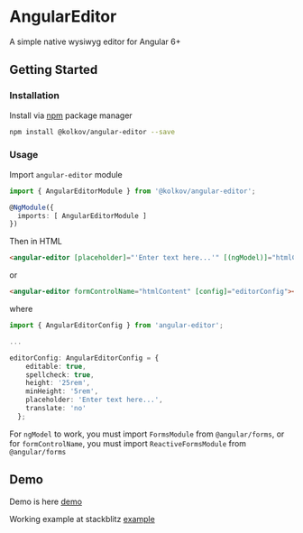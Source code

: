 # AngularEditor
A simple native wysiwyg editor for Angular 6+

## Getting Started

### Installation

Install via [npm][npm] package manager

```bash
npm install @kolkov/angular-editor --save
```

### Usage

Import `angular-editor` module

```typescript
import { AngularEditorModule } from '@kolkov/angular-editor';

@NgModule({
  imports: [ AngularEditorModule ]
})
```

Then in HTML

```html
<angular-editor [placeholder]="'Enter text here...'" [(ngModel)]="htmlContent"></angular-editor>
```

or

```html
<angular-editor formControlName="htmlContent" [config]="editorConfig"></angular-editor>
```

where

```typescript
import { AngularEditorConfig } from 'angular-editor';

...

editorConfig: AngularEditorConfig = {
    editable: true,
    spellcheck: true,
    height: '25rem',
    minHeight: '5rem',
    placeholder: 'Enter text here...',
    translate: 'no'
  };
```

For `ngModel` to work, you must import `FormsModule` from `@angular/forms`, or for `formControlName`, you must import `ReactiveFormsModule` from `@angular/forms`

## Demo
Demo is here [demo][demo]

Working example at stackblitz [example](https://stackblitz.com/edit/angular-editor-wysiwyg)

[npm]: https://www.npmjs.com/
[demo]: https://angular-editor-wysiwyg.stackblitz.io/
[example]: https://stackblitz.com/edit/angular-editor-wysiwyg

